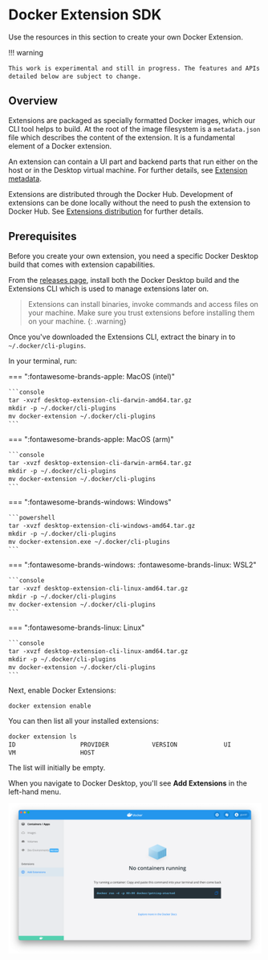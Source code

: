 # Docker Extension SDK

Use the resources in this section to create your own Docker Extension.

!!! warning

    This work is experimental and still in progress. The features and APIs detailed below are subject to change.

## Overview

Extensions are packaged as specially formatted Docker images, which our CLI tool helps to build. At the root of the image filesystem is a `metadata.json` file which describes the content of the extension. It is a fundamental element of a Docker extension. 

An extension can contain a UI part and backend parts that run either on the host or in the Desktop virtual machine. For further details, see [Extension metadata](extensions/METADATA.md).

Extensions are distributed through the Docker Hub.
Development of extensions can be done locally without the need to push the extension to Docker Hub. See [Extensions distribution](extensions/DISTRIBUTION.md) for further details. 

## Prerequisites

Before you create your own extension, you need a specific Docker Desktop build that comes with extension capabilities. 

From the [releases page](https://github.com/docker/extensions-sdk/releases/latest), install both the Docker Desktop build and the Extensions CLI which is used to manage extensions later on.

> Extensions can install binaries, invoke commands and access files on your machine. Make sure you trust extensions before installing them on your machine.
> {: .warning}

Once you've downloaded the Extensions CLI, extract the binary in to `~/.docker/cli-plugins`.

In your terminal, run: 

=== ":fontawesome-brands-apple: MacOS (intel)"

  

    ```console
    tar -xvzf desktop-extension-cli-darwin-amd64.tar.gz
    mkdir -p ~/.docker/cli-plugins
    mv docker-extension ~/.docker/cli-plugins
    ```

=== ":fontawesome-brands-apple: MacOS (arm)"



    ```console
    tar -xvzf desktop-extension-cli-darwin-arm64.tar.gz
    mkdir -p ~/.docker/cli-plugins
    mv docker-extension ~/.docker/cli-plugins
    ```

=== ":fontawesome-brands-windows: Windows"

    

    ```powershell
    tar -xvzf desktop-extension-cli-windows-amd64.tar.gz
    mkdir -p ~/.docker/cli-plugins
    mv docker-extension.exe ~/.docker/cli-plugins
    ```

=== ":fontawesome-brands-windows: :fontawesome-brands-linux: WSL2"

   

    ```console
    tar -xvzf desktop-extension-cli-linux-amd64.tar.gz
    mkdir -p ~/.docker/cli-plugins
    mv docker-extension ~/.docker/cli-plugins
    ```

=== ":fontawesome-brands-linux: Linux"

    

    ```console
    tar -xvzf desktop-extension-cli-linux-amd64.tar.gz
    mkdir -p ~/.docker/cli-plugins
    mv docker-extension ~/.docker/cli-plugins
    ```

Next, enable Docker Extensions: 

```console
docker extension enable
```

You can then list all your installed extensions:

```console
docker extension ls 
ID                  PROVIDER            VERSION             UI                  VM                  HOST
```

The list will initially be empty.

When you navigate to Docker Desktop, you'll see **Add Extensions** in the left-hand menu.

![Extensions enabled](images/extensions-enabled.png)
